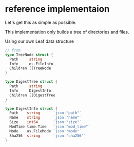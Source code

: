 # reference implementaion


Let's get this as simple as possible.

This implementation only builds a tree of directories and files.

Using our own Leaf data structure

```go
// from
type TreeNode struct {
  Path     string
  Info     os.FileInfo
  Children []TreeNode
}

type DigestTree struct {
  Path     string
  Info     DigestInfo
  Children []DigestTree
}

type DigestInfo struct {
  Path    string      `json:"path"`
  Name    string      `json:"name"`
  Size    int64       `json:"size"`
  ModTime time.Time   `json:"mod_time"`
  Mode    os.FileMode `json:"mode"`
  Sha256  string      `json:"sha256"`
}
```

